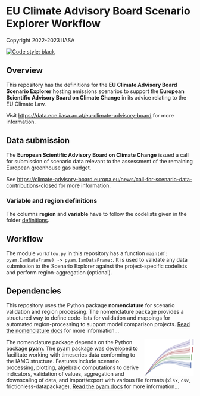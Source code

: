 # EU Climate Advisory Board Scenario Explorer Workflow

Copyright 2022-2023 IIASA

[![Code style: black](https://img.shields.io/badge/code%20style-black-000000.svg)](https://github.com/psf/black)

## Overview

This repository has the definitions for the **EU Climate Advisory Board Scenario Explorer**
hosting emissions scenarios to support the **European Scientific Advisory Board on Climate Change**
in its advice relating to the EU Climate Law.

Visit https://data.ece.iiasa.ac.at/eu-climate-advisory-board for more information.

## Data submission

The **European Scientific Advisory Board on Climate Change** issued a call for submission
of scenario data relevant to the assessment of the remaining European greenhouse gas budget. 

See https://climate-advisory-board.europa.eu/news/call-for-scenario-data-contributions-closed
for more information.

### Variable and region definitions

The columns **region** and **variable** have to follow the codelists given in the folder 
[definitions](definitions).

## Workflow

The module `workflow.py` in this repository has a function `main(df: pyam.IamDataFrame) -> pyam.IamDataFrame:`.
It is used to validate any data submission to the Scenario Explorer against the project-specific codelists
and perform region-aggregation (optional).

## Dependencies

This repository uses the Python package **nomenclature** for scenario validation and region processing.
The nomenclature package provides a structured way to define code-lists for validation and mappings
for automated region-processing to support model comparison projects.
[Read the nomenclature docs](https://nomenclature-iamc.readthedocs.io) for more information...

<img src="https://github.com/IAMconsortium/pyam/raw/main/doc/logos/pyam-logo.png" width="133" height="100" align="right" alt="pyam logo" />

The nomenclature package depends on the Python package **pyam**.
The pyam package was developed to facilitate working with timeseries
data conforming to the IAMC structure. Features include scenario processing, plotting,
algebraic computations to derive indicators, validation of values, aggregation and downscaling of data,
and import/export with various file formats (`xlsx`, `csv`, frictionless-datapackage).
[Read the pyam docs](https://pyam-iamc.readthedocs.io) for more information...
